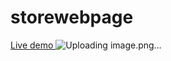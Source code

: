 # storewebpage

<a href="https://guptakajal24.github.io/storewebpage/"> <storng> Live demo </storng> </a>
![Uploading image.png…](<img width="960" alt="image" src="https://github.com/guptakajal24/storewebpage/assets/151632686/e7b27c93-9833-42e9-83ed-fea96f31a498">
)
